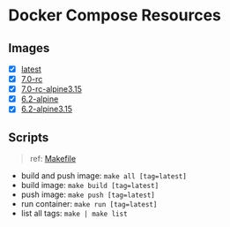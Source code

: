 # Docker Compose Resources

## Images

- [x] [latest](./latest/Dockerfile)
- [x] [7.0-rc](./7.0-rc/Dockerfile)
- [x] [7.0-rc-alpine3.15](./7.0-rc-alpine3.15/Dockerfile)
- [x] [6.2-alpine](./6.2/Dockerfile)
- [x] [6.2-alpine3.15](./6.2-alpine3.15/Dockerfile)

## Scripts

>ref: [Makefile](./Makefile)

- build and push image: `make all [tag=latest]`
- build image: `make build [tag=latest]`
- push image: `make push [tag=latest]`
- run container: `make run [tag=latest]`
- list all tags: `make | make list`
